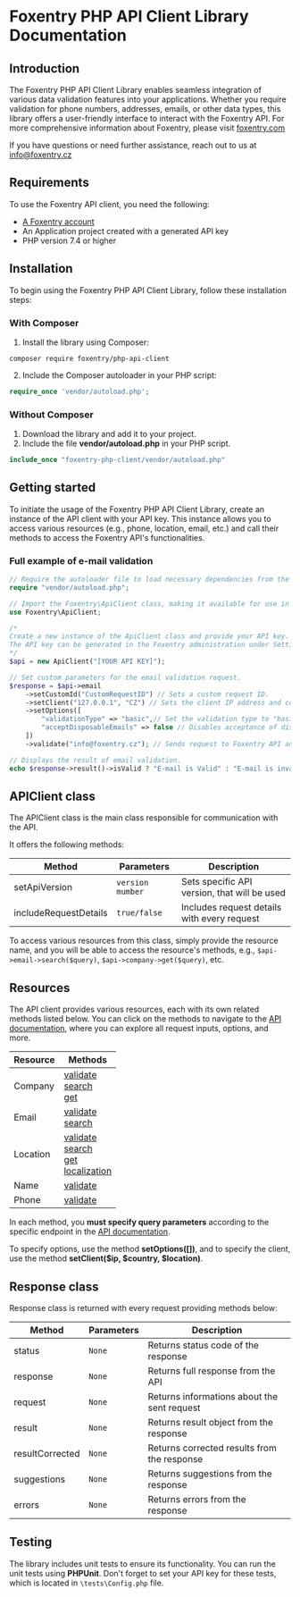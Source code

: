 # Foxentry PHP API Client Library Documentation

## Introduction

The Foxentry PHP API Client Library enables seamless integration of various data validation features into your applications. Whether you require validation for phone numbers, addresses, emails, or other data types, this library offers a user-friendly interface to interact with the Foxentry API. For more comprehensive information about Foxentry, please visit [foxentry.com](https://foxentry.com/)

If you have questions or need further assistance, reach out to us at [info@foxentry.cz](mailto:info@foxentry.cz)

## Requirements
To use the Foxentry API client, you need the following:

-   [A Foxentry account](https://app.foxentry.com/registration)
-   An Application project created with a generated API key
-   PHP version 7.4 or higher

## Installation

To begin using the Foxentry PHP API Client Library, follow these installation steps:

### With Composer

1. Install the library using Composer:
```shell  
composer require foxentry/php-api-client  
```  

2. Include the Composer autoloader in your PHP script:
```php  
require_once 'vendor/autoload.php';  
```

### Without Composer

1.  Download the library and add it to your project.
2.  Include the file **vendor/autoload.php** in your PHP script.
```php
include_once "foxentry-php-client/vendor/autoload.php"
```

## Getting started

To initiate the usage of the Foxentry PHP API Client Library, create an instance of the API client with your API key. This instance allows you to access various resources (e.g., phone, location, email, etc.) and call their methods to access the Foxentry API's functionalities.

### Full example of e-mail validation
```php  
// Require the autoloader file to load necessary dependencies from the "vendor" directory.
require "vendor/autoload.php";

// Import the Foxentry\ApiClient class, making it available for use in this script.
use Foxentry\ApiClient;

/*
Create a new instance of the ApiClient class and provide your API key. 
The API key can be generated in the Foxentry administration under Settings > API Keys section. 
*/
$api = new ApiClient("[YOUR API KEY]");

// Set custom parameters for the email validation request.
$response = $api->email
    ->setCustomId("CustomRequestID") // Sets a custom request ID.
    ->setClient("127.0.0.1", "CZ") // Sets the client IP address and country code.
    ->setOptions([
        "validationType" => "basic",// Set the validation type to "basic".
        "acceptDisposableEmails" => false // Disables acceptance of disposable emails.
    ])
    ->validate("info@foxentry.cz"); // Sends request to Foxentry API and performs email validation.

// Displays the result of email validation.
echo $response->result()->isValid ? "E-mail is Valid" : "E-mail is invalid";
```  

## APIClient class

The APIClient class is the main class responsible for communication with the API.

It offers the following methods:

| Method | Parameters | Description |
| -------- | --------- |--------- |
| setApiVersion | `version mumber` | Sets specific API version, that will be used |
| includeRequestDetails | `true/false` | Includes request details with every request |

To access various resources from this class, simply provide the resource name, and you will be able to access the resource's methods, e.g., `$api->email->search($query)`, `$api->company->get($query)`, etc.

## Resources

The API client provides various resources, each with its own related methods listed below. You can click on the methods to navigate to the [API documentation](https://foxentry.dev/), where you can explore all request inputs, options, and more.

| Resource | Methods|
| -------- | --------- |
| Company | [validate](https://foxentry.dev/reference/validatecompanydata)<br>[search](https://foxentry.dev/reference/companysearch)<br>[get](https://foxentry.dev/reference/getcompanydata) |
| Email   | [validate](https://foxentry.dev/reference/validateemail)<br>[search](https://foxentry.dev/reference/emailsearch) |
| Location | [validate](https://foxentry.dev/reference/locationvalidation)<br>[search](https://foxentry.dev/reference/locationsearch)<br>[get](https://foxentry.dev/reference/locationget)<br> [localization](https://foxentry.dev/reference/locationlocalization) |
| Name   | [validate](https://foxentry.dev/reference/namevalidation) |
| Phone   | [validate](https://foxentry.dev/reference/validatephonenumber) |

In each method, you **must specify query parameters** according to the specific endpoint in the [API documentation](https://foxentry.dev/).

To specify options, use the method **setOptions([])**, and to specify the client, use the method **setClient($ip, $country, $location)**.

## Response class

Response class is returned with every request providing methods below:

| Method | Parameters | Description|
| -------- | --------- |--------- |
| status | `None` | Returns status code of the response |
| response | `None` | Returns full response from the API |
| request | `None` | Returns informations about the sent request |
| result | `None` | Returns result object from the response |
| resultCorrected | `None` | Returns corrected results from the response |
| suggestions | `None` | Returns suggestions from the response |
| errors | `None` | Returns errors from the response |

## Testing

The library includes unit tests to ensure its functionality. You can run the unit tests using **PHPUnit**. Don't forget to set your API key for these tests, which is located in `\tests\Config.php` file.